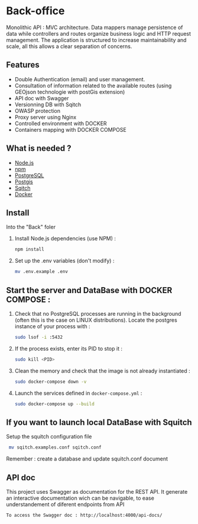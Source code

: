 # Back-office
 
Monolithic API : MVC architecture.
Data mappers manage persistence of data while controllers and routes organize business logic and HTTP request management. 
The application is structured to increase maintainability and scale, all this allows a clear separation of concerns.

## Features

- Double Authentication (email) and user management.
- Consultation of information related to the available routes (using GEOjson technologie with postGis extension)
- API doc with Swagger
- Versionning DB with Sqitch
- OWASP protection
- Proxy server using Nginx
- Controlled environment with DOCKER
- Containers mapping with DOCKER COMPOSE 

## What is needed ?

- [Node.js](https://nodejs.org/)
- [npm](https://www.npmjs.com/)
- [PostgreSQL](https://www.postgresql.org/)
- [Postgis](https://postgis.net/)
- [Sqitch](https://sqitch.org/)
- [Docker](https://www.docker.com/)

## Install
Into the "Back" foler

1. Install Node.js dependencies (use NPM) :

   ```bash
   npm install
   ```

2. Set up the .env variables (don't modify) : 

   ```bash
   mv .env.example .env
   ```

## Start the server and DataBase with DOCKER COMPOSE : 

1. Check that no PostgreSQL processes are running in the background (often this is the case on LINUX distributions). Locate the postgres instance of your process with :
   ```bash
   sudo lsof -i :5432
   ```

2. If the process exists, enter its PID to stop it :
   ```bash
   sudo kill <PID>
   ```

3. Clean the memory and check that the image is not already instantiated :
   ```bash
   sudo docker-compose down -v
   ```

4. Launch the services defined in `docker-compose.yml` :
   ```bash
   sudo docker-compose up --build
   ```

       
## If you want to launch local DataBase with Squitch 

Setup the squitch configuration file 
   ```bash
    mv sqitch.examples.conf sqitch.conf
   ```

Remember : create a database and update squitch.conf document

## API doc
This project uses Swagger as documentation for the REST API. It generate an interactive documentation wich can be navigable, to ease understandement of diferent endpoints from API

    To access the Swagger doc : http://localhost:4000/api-docs/




